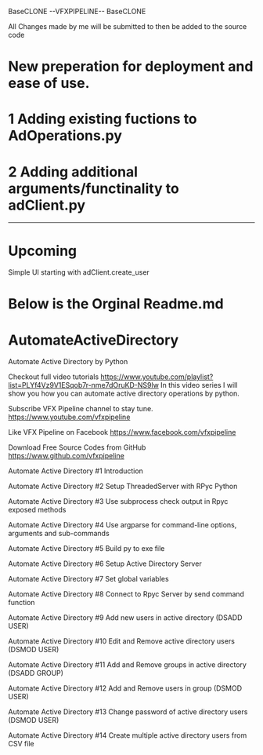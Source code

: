 BaseCLONE --VFXPIPELINE-- BaseCLONE

All Changes made by me will be submitted to then be added to the source code

# New preperation for deployment and ease of use.

# 1 Adding existing fuctions to AdOperations.py

# 2 Adding additional arguments/functinality to adClient.py

----------------------------------------------------------------------------------------------------

# Upcoming 

Simple UI starting with adClient.create_user









# Below is the Orginal Readme.md

# AutomateActiveDirectory
Automate Active Directory by Python

Checkout full video tutorials
https://www.youtube.com/playlist?list=PLYf4Vz9V1ESqob7r-nme7dOruKD-NS9lw
In this video series I will show you how you can automate active directory operations by python.

Subscribe VFX Pipeline channel to stay tune.
https://www.youtube.com/vfxpipeline

Like VFX Pipeline on Facebook
https://www.facebook.com/vfxpipeline

Download Free Source Codes from GitHub
https://www.github.com/vfxpipeline 

Automate Active Directory #1 Introduction

Automate Active Directory #2 Setup ThreadedServer with RPyc Python 

Automate Active Directory #3 Use subprocess check output in Rpyc exposed methods

Automate Active Directory #4 Use argparse for command-line options, arguments and sub-commands

Automate Active Directory #5 Build py to exe file

Automate Active Directory #6 Setup Active Directory Server

Automate Active Directory #7 Set global variables

Automate Active Directory #8 Connect to Rpyc Server by send command function

Automate Active Directory #9 Add new users in active directory (DSADD USER)

Automate Active Directory #10 Edit and Remove active directory users (DSMOD USER)

Automate Active Directory #11 Add and Remove groups in active directory (DSADD GROUP)

Automate Active Directory #12 Add and Remove users in group (DSMOD USER)

Automate Active Directory #13 Change password of active directory users (DSMOD USER)

Automate Active Directory #14 Create multiple active directory users from CSV file

